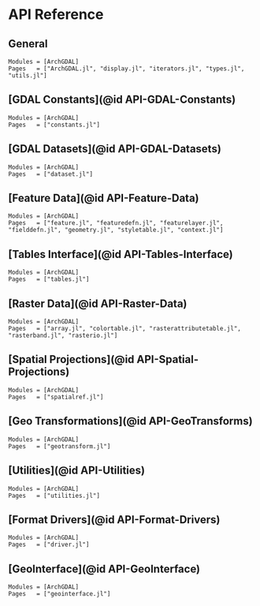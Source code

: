 # API Reference

## General

```@autodocs
Modules = [ArchGDAL]
Pages   = ["ArchGDAL.jl", "display.jl", "iterators.jl", "types.jl", "utils.jl"]
```

## [GDAL Constants](@id API-GDAL-Constants)

```@autodocs
Modules = [ArchGDAL]
Pages   = ["constants.jl"]
```

## [GDAL Datasets](@id API-GDAL-Datasets)

```@autodocs
Modules = [ArchGDAL]
Pages   = ["dataset.jl"]
```

## [Feature Data](@id API-Feature-Data)

```@autodocs
Modules = [ArchGDAL]
Pages   = ["feature.jl", "featuredefn.jl", "featurelayer.jl", "fielddefn.jl", "geometry.jl", "styletable.jl", "context.jl"]
```
## [Tables Interface](@id API-Tables-Interface)

```@autodocs
Modules = [ArchGDAL]
Pages   = ["tables.jl"]
```

## [Raster Data](@id API-Raster-Data)

```@autodocs
Modules = [ArchGDAL]
Pages   = ["array.jl", "colortable.jl", "rasterattributetable.jl", "rasterband.jl", "rasterio.jl"]
```

## [Spatial Projections](@id API-Spatial-Projections)

```@autodocs
Modules = [ArchGDAL]
Pages   = ["spatialref.jl"]
```

## [Geo Transformations](@id API-GeoTransforms)

```@autodocs
Modules = [ArchGDAL]
Pages   = ["geotransform.jl"]
```

## [Utilities](@id API-Utilities)

```@autodocs
Modules = [ArchGDAL]
Pages   = ["utilities.jl"]
```

## [Format Drivers](@id API-Format-Drivers)

```@autodocs
Modules = [ArchGDAL]
Pages   = ["driver.jl"]
```

## [GeoInterface](@id API-GeoInterface)

```@autodocs
Modules = [ArchGDAL]
Pages   = ["geointerface.jl"]
```
